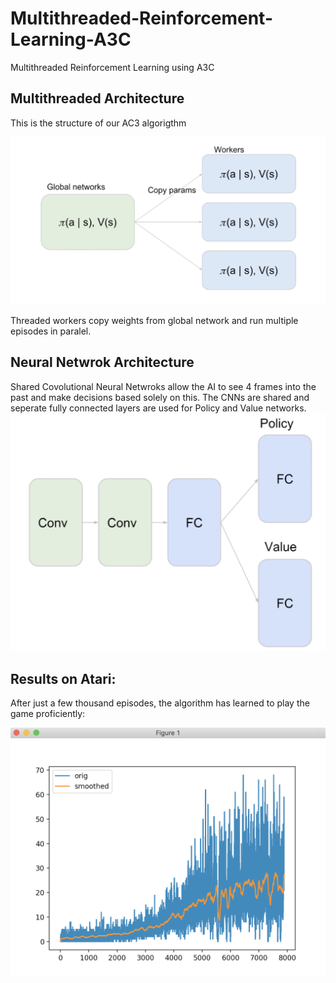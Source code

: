 # Multithreaded-Reinforcement-Learning-A3C
Multithreaded Reinforcement Learning using A3C

## Multithreaded Architecture
This is the structure of our AC3 algorigthm

![Lazy Programmer](https://github.com/TimDommett/Multithreaded-Reinforcement-Learning-A3C-/blob/master/readme_images/multithread.png)

Threaded workers copy weights from global network and run multiple episodes in paralel.

## Neural Netwrok Architecture
Shared Covolutional Neural Netwroks allow the AI to see 4 frames into the past and make decisions based solely on this. The CNNs are shared and seperate fully connected layers are used for Policy and Value networks.
![Lazy Programmer](https://github.com/TimDommett/Multithreaded-Reinforcement-Learning-A3C-/blob/master/readme_images/nets.png)

## Results on Atari:
After just a few thousand episodes, the algorithm has learned to play the game proficiently: 

![Lazy Programmer](https://github.com/TimDommett/Multithreaded-Reinforcement-Learning-A3C-/blob/master/readme_images/results.png)